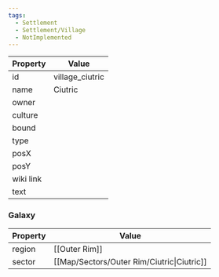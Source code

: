 ```yaml
---
tags:
  - Settlement
  - Settlement/Village
  - NotImplemented
---
```


| Property  | Value           |
| --------- | --------------- |
| id        | village_ciutric |
| name      | Ciutric         |
| owner     |                 |
| culture   |                 |
| bound     |                 |
| type      |                 |
| posX      |                 |
| posY      |                 |
| wiki link |                 |
| text      |                 |

### Galaxy
| Property | Value                                      |
| -------- | ------------------------------------------ |
| region   | [[Outer Rim]]                              |
| sector   | [[Map/Sectors/Outer Rim/Ciutric\|Ciutric]] |
